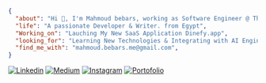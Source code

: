 

```json

{
  "about": "Hi 👋, I'm Mahmoud bebars, working as Software Engineer @ Think perfect Solutions ",
  "life": "A passionate Developer & Writer. from Egypt",
  "Working_on": "Lauching My New SaaS Application Dinefy.app",
  "looking_for": "Learning New Technologies & Integrating with AI Engines",
  "find_me_with": "mahmoud.bebars.me@gmail.com",
}
``` 

[![Linkedin](https://img.shields.io/badge/LinkedIn-005E93?style=for-the-badge&logo=linkedin&logoColor=white)](https://www.linkedin.com/in/mbebars/)
[![Medium](https://img.shields.io/badge/Medium-black?style=for-the-badge&logo=medium&logoColor=white)](https://mbebars.medium.com)
[![Instagram](https://img.shields.io/badge/Instagram-C13584?style=for-the-badge&logo=instagram&logoColor=white)](http://instagram.com/m.bebars/)
[![Portofolio](https://img.shields.io/badge/Portofolio-black?style=for-the-badge&logo=vercel&logoColor=white)](https://mahmoud-bebars.vercel.app)

